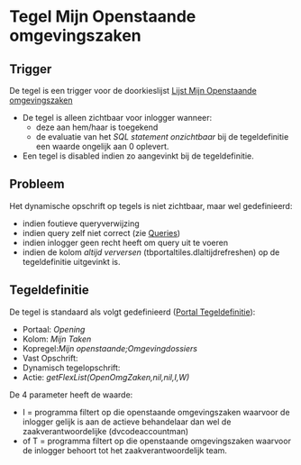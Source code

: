 # Tegel Mijn Openstaande omgevingszaken

## Trigger

De tegel is een trigger voor de doorkieslijst [Lijst Mijn Openstaande omgevingszaken](/docs/probleemoplossing/portalen_en_moduleschermen/openingsportaal/tegel_mijn_openstaande_omgevingszaken/lijst_mijn_openstaande_omgevingszaken.md)

  - De tegel is alleen zichtbaar voor inlogger wanneer:
    - deze aan hem/haar is toegekend
    - de evaluatie van het *SQL statement onzichtbaar* bij de tegeldefinitie een waarde ongelijk aan 0 oplevert.
  - Een tegel is disabled indien zo aangevinkt bij de tegeldefinitie.

## Probleem

Het dynamische opschrift op tegels is niet zichtbaar, maar wel gedefinieerd:

  - indien foutieve queryverwijzing
  - indien query zelf niet correct (zie [Queries](/docs/instellen_inrichten/queries.md))
  - indien inlogger geen recht heeft om query uit te voeren
  - indien de kolom *altijd verversen* (tbportaltiles.dlaltijdrefreshen) op de tegeldefinitie uitgevinkt is.

## Tegeldefinitie

De tegel is standaard als volgt gedefinieerd ([Portal Tegeldefinitie](/docs/instellen_inrichten/portaldefinitie/portal_tegel.md)):

  - Portaal: *Opening*
  - Kolom: *Mijn Taken*
  - Kopregel:*Mijn openstaande;Omgevingdossiers*
  - Vast Opschrift:
  - Dynamisch tegelopschrift:
  - Actie: *getFlexList(OpenOmgZaken,nil,nil,I,W)*

De 4 parameter heeft de waarde:

  - I = programma filtert op die openstaande omgevingszaken waarvoor de inlogger gelijk is aan de actieve behandelaar dan wel de zaakverantwoordelijke (dvcodeaccountman)
  - of T = programma filtert op die openstaande omgevingszaken waarvoor de inlogger behoort tot het zaakverantwoordelijk team.

